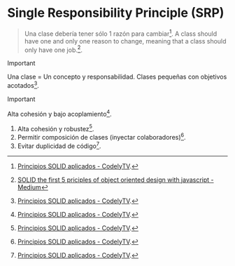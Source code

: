 # Single Responsibility Principle (SRP)
> Una clase debería tener sólo 1 razón para cambiar[^1].
> A class should have one and only one reason to change, meaning that a class should only have one job.[^2].

> [!IMPORTANT]
> Una clase = Un concepto y responsabilidad. Clases pequeñas con objetivos acotados[^1].

> [!IMPORTANT]
> Alta cohesión y bajo acoplamiento[^1].

1. Alta cohesión y robustez[^1].
2. Permitir composición de clases (inyectar colaboradores)[^1].
3. Evitar duplicidad de código[^1].


[^1]: [Principios SOLID aplicados - CodelyTV](https://pro.codely.com/library/principios-solid-aplicados-36875/77070/about/).
[^2]: [SOLID the first 5 priciples of object oriented design with javascript - Medium](https://medium.com/@cramirez92/s-o-l-i-d-the-first-5-priciples-of-object-oriented-design-with-javascript-790f6ac9b9fa)


